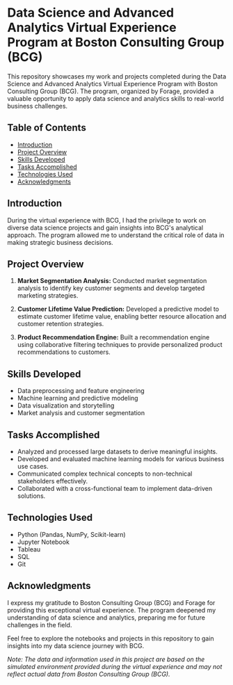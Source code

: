 # Data Science and Advanced Analytics Virtual Experience Program at Boston Consulting Group (BCG)

This repository showcases my work and projects completed during the Data Science and Advanced Analytics Virtual Experience Program with Boston Consulting Group (BCG). The program, organized by Forage, provided a valuable opportunity to apply data science and analytics skills to real-world business challenges.

## Table of Contents
- [Introduction](#introduction)
- [Project Overview](#project-overview)
- [Skills Developed](#skills-developed)
- [Tasks Accomplished](#tasks-accomplished)
- [Technologies Used](#technologies-used)
- [Acknowledgments](#acknowledgments)

## Introduction
During the virtual experience with BCG, I had the privilege to work on diverse data science projects and gain insights into BCG's analytical approach. The program allowed me to understand the critical role of data in making strategic business decisions.

## Project Overview
1. **Market Segmentation Analysis:** Conducted market segmentation analysis to identify key customer segments and develop targeted marketing strategies.

2. **Customer Lifetime Value Prediction:** Developed a predictive model to estimate customer lifetime value, enabling better resource allocation and customer retention strategies.

3. **Product Recommendation Engine:** Built a recommendation engine using collaborative filtering techniques to provide personalized product recommendations to customers.

## Skills Developed
- Data preprocessing and feature engineering
- Machine learning and predictive modeling
- Data visualization and storytelling
- Market analysis and customer segmentation

## Tasks Accomplished
- Analyzed and processed large datasets to derive meaningful insights.
- Developed and evaluated machine learning models for various business use cases.
- Communicated complex technical concepts to non-technical stakeholders effectively.
- Collaborated with a cross-functional team to implement data-driven solutions.

## Technologies Used
- Python (Pandas, NumPy, Scikit-learn)
- Jupyter Notebook
- Tableau
- SQL
- Git

## Acknowledgments
I express my gratitude to Boston Consulting Group (BCG) and Forage for providing this exceptional virtual experience. The program deepened my understanding of data science and analytics, preparing me for future challenges in the field.

Feel free to explore the notebooks and projects in this repository to gain insights into my data science journey with BCG.

*Note: The data and information used in this project are based on the simulated environment provided during the virtual experience and may not reflect actual data from Boston Consulting Group (BCG).*
